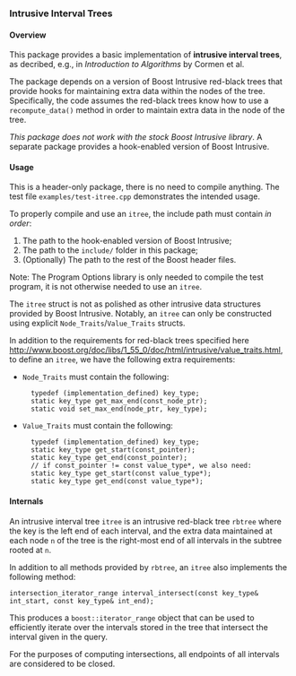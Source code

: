 ### Intrusive Interval Trees


#### Overview

This package provides a basic implementation of **intrusive interval
trees**, as decribed, e.g., in *Introduction to Algorithms* by Cormen et
al.

The package depends on a version of Boost Intrusive red-black trees
that provide hooks for maintaining extra data within the nodes of the
tree. Specifically, the code assumes the red-black trees know how to
use a `recompute_data()` method in order to maintain extra data in the
node of the tree.

*This package does not work with the stock Boost Intrusive library*. A
separate package provides a hook-enabled version of Boost Intrusive.


#### Usage

This is a header-only package, there is no need to compile
anything. The test file `examples/test-itree.cpp` demonstrates the
intended usage.

To properly compile and use an `itree`, the include path must contain
*in order*:

1. The path to the hook-enabled version of Boost Intrusive;
2. The path to the `include/` folder in this package;
3. (Optionally) The path to the rest of the Boost header files.

Note: The Program Options library is only needed to compile the test
program, it is not otherwise needed to use an `itree`.

The `itree` struct is not as polished as other intrusive data
structures provided by Boost Intrusive. Notably, an `itree` can only
be constructed using explicit `Node_Traits`/`Value_Traits` structs.

In addition to the requirements for red-black trees specified here
http://www.boost.org/doc/libs/1_55_0/doc/html/intrusive/value_traits.html,
to define an `itree`, we have the following extra requirements:

- `Node_Traits` must contain the following:

        typedef (implementation_defined) key_type;
        static key_type get_max_end(const_node_ptr);
        static void set_max_end(node_ptr, key_type);

- `Value_Traits` must contain the following:

        typedef (implementation_defined) key_type;
        static key_type get_start(const_pointer);
        static key_type get_end(const_pointer);
        // if const_pointer != const value_type*, we also need:
        static key_type get_start(const value_type*);
        static key_type get_end(const value_type*);


#### Internals

An intrusive interval tree `itree` is an intrusive red-black tree
`rbtree` where the key is the left end of each interval, and the extra
data maintained at each node `n` of the tree is the right-most end of
all intervals in the subtree rooted at `n`.

In addition to all methods provided by `rbtree`, an `itree` also
implements the following method:

    intersection_iterator_range interval_intersect(const key_type& int_start, const key_type& int_end);

This produces a `boost::iterator_range` object that can be used to
efficiently iterate over the intervals stored in the tree that
intersect the interval given in the query.

For the purposes of computing intersections, all endpoints of all
intervals are considered to be closed.
